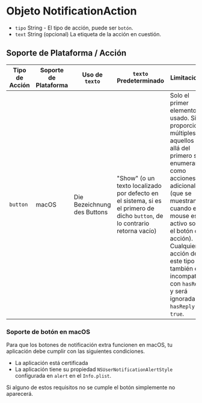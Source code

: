 # Objeto NotificationAction

* `tipo` String - El tipo de acción, puede ser `botón`.
* `text` String (opcional) La etiqueta de la acción en cuestión.

## Soporte de Plataforma / Acción

| Tipo de Acción | Soporte de Plataforma | Uso de `texto`              | `texto` Predeterminado                                                                                                      | Limitaciones                                                                                                                                                                                                                                                                                                                |
| -------------- | --------------------- | --------------------------- | --------------------------------------------------------------------------------------------------------------------------- | --------------------------------------------------------------------------------------------------------------------------------------------------------------------------------------------------------------------------------------------------------------------------------------------------------------------------- |
| `button`       | macOS                 | Die Bezeichnung des Buttons | "Show" (o un texto localizado por defecto en el sistema, si es el primero de dicho `button`, de lo contrario retorna vacío) | Solo el primer elemento es usado. Si se proporcionan múltiples, aquellos más allá del primero se enumerarán como acciones adicionales (que se muestran cuando el mouse está activo sobre el botón de acción). Cualquier acción de este tipo también es incompatible con `hasReply` y será ignorada si `hasReply` es `true`. |

### Soporte de botón en macOS

Para que los botones de notificación extra funcionen en macOS, tu aplicación debe cumplir con las siguientes condiciones.

* La aplicación está certificada
* La aplicación tiene su propiedad `NSUserNotificationAlertStyle` configurada en `alert` en el `Info.plist`.

Si alguno de estos requisitos no se cumple el botón simplemente no aparecerá.